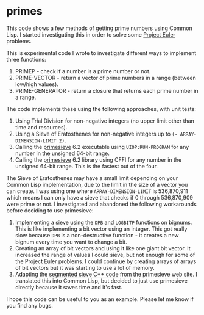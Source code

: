 # primes
This code shows a few methods of getting prime numbers using Common Lisp.  I started investigating this in order to solve some [Project Euler](https://projecteuler.net/) problems.

This is experimental code I wrote to investigate different ways to implement three functions:
1. PRIMEP - check if a number is a prime number or not.
2. PRIME-VECTOR - return a vector of prime numbers in a range (between low/high values).
3. PRIME-GENERATOR - return a closure that returns each prime number in a range.

The code implements these using the following approaches, with unit tests:
1. Using Trial Division for non-negative integers (no upper limit other than time and resources).
2. Using a Sieve of Eratosthenes for non-negative integers up to `(- ARRAY-DIMENSION-LIMIT 2)`.
3. Calling the [primesieve](http://primesieve.org/) 6.2 executable using `UIOP:RUN-PROGRAM` for any number in the unsigned 64-bit range.
4. Calling the [primesieve](http://primesieve.org/) 6.2 library using CFFI for any number in the unsigned 64-bit range.  This is the fastest out of the four.

The Sieve of Eratosthenes may have a small limit depending on your Common Lisp implementation, due to the limit in the size of a vector you can create.  I was using one where `ARRAY-DIMENSION-LIMIT` is 536,870,911 which means I can only have a sieve that checks if 0 through 536,870,909 were prime or not.  I investigated and abandoned the following workarounds before deciding to use primesieve:
1. Implementing a sieve using the `DPB` and `LOGBITP` functions on bignums.  This is like implementing a bit vector using an integer.  This got really slow because `DPB` is a non-destructive function - it creates a new bignum every time you want to change a bit.
2. Creating an array of bit vectors and using it like one giant bit vector.  It increased the range of values I could sieve, but not enough for some of the Project Euler problems.  I could continue by creating arrays of arrays of bit vectors but it was starting to use a lot of memory.
3. Adapting the [segmented sieve C++ code](http://primesieve.org/segmented_sieve.html) from the primesieve web site.  I translated this into Common Lisp, but decided to just use primesieve directly because it saves time and it's fast.

I hope this code can be useful to you as an example.  Please let me know if you find any bugs.
